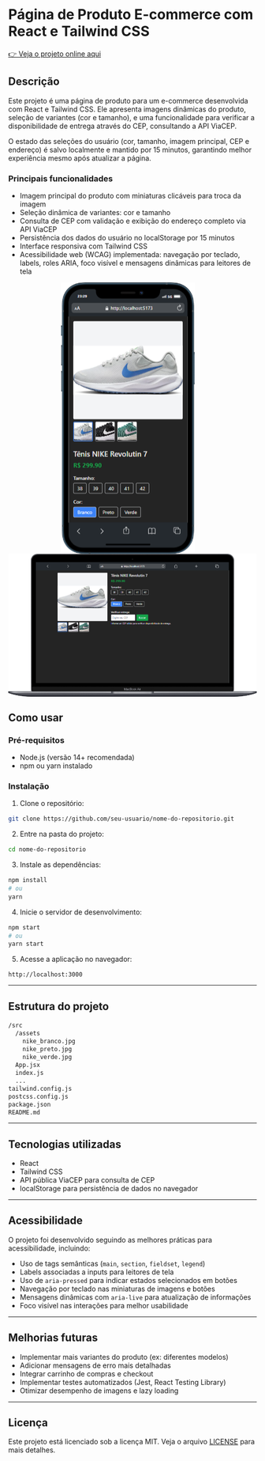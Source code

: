 
# Página de Produto E-commerce com React e Tailwind CSS

[👉 Veja o projeto online aqui](https://page-ecommerce-test.vercel.app/)

## Descrição

Este projeto é uma página de produto para um e-commerce desenvolvida com React e Tailwind CSS. Ele apresenta imagens dinâmicas do produto, seleção de variantes (cor e tamanho), e uma funcionalidade para verificar a disponibilidade de entrega através do CEP, consultando a API ViaCEP.

O estado das seleções do usuário (cor, tamanho, imagem principal, CEP e endereço) é salvo localmente e mantido por 15 minutos, garantindo melhor experiência mesmo após atualizar a página.

### Principais funcionalidades

- Imagem principal do produto com miniaturas clicáveis para troca da imagem
- Seleção dinâmica de variantes: cor e tamanho
- Consulta de CEP com validação e exibição do endereço completo via API ViaCEP
- Persistência dos dados do usuário no localStorage por 15 minutos
- Interface responsiva com Tailwind CSS
- Acessibilidade web (WCAG) implementada: navegação por teclado, labels, roles ARIA, foco visível e mensagens dinâmicas para leitores de tela

<div style="text-align: center;">
  <img src="src/assets/img_Phone.png" alt="Descrição da imagem" style="margin-right: 20px; vertical-align: middle;" />
  <img src="src/assets/img_PC.png" alt="Descrição da imagem" style="vertical-align: middle;" />
</div>

## Como usar

### Pré-requisitos

- Node.js (versão 14+ recomendada)
- npm ou yarn instalado

### Instalação

1. Clone o repositório:

```bash
git clone https://github.com/seu-usuario/nome-do-repositorio.git
```

2. Entre na pasta do projeto:

```bash
cd nome-do-repositorio
```

3. Instale as dependências:

```bash
npm install
# ou
yarn
```

4. Inicie o servidor de desenvolvimento:

```bash
npm start
# ou
yarn start
```

5. Acesse a aplicação no navegador:

```
http://localhost:3000
```

---

## Estrutura do projeto

```
/src
  /assets
    nike_branco.jpg
    nike_preto.jpg
    nike_verde.jpg
  App.jsx
  index.js
  ...
tailwind.config.js
postcss.config.js
package.json
README.md
```

---

## Tecnologias utilizadas

- React
- Tailwind CSS
- API pública ViaCEP para consulta de CEP
- localStorage para persistência de dados no navegador

---

## Acessibilidade

O projeto foi desenvolvido seguindo as melhores práticas para acessibilidade, incluindo:

- Uso de tags semânticas (`main`, `section`, `fieldset`, `legend`)
- Labels associadas a inputs para leitores de tela
- Uso de `aria-pressed` para indicar estados selecionados em botões
- Navegação por teclado nas miniaturas de imagens e botões
- Mensagens dinâmicas com `aria-live` para atualização de informações
- Foco visível nas interações para melhor usabilidade

---

## Melhorias futuras

- Implementar mais variantes do produto (ex: diferentes modelos)
- Adicionar mensagens de erro mais detalhadas
- Integrar carrinho de compras e checkout
- Implementar testes automatizados (Jest, React Testing Library)
- Otimizar desempenho de imagens e lazy loading

---

## Licença

Este projeto está licenciado sob a licença MIT. Veja o arquivo [LICENSE](LICENSE) para mais detalhes.
